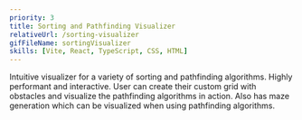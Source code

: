 ```yaml
---
priority: 3
title: Sorting and Pathfinding Visualizer
relativeUrl: /sorting-visualizer
gifFileName: sortingVisualizer
skills: [Vite, React, TypeScript, CSS, HTML]
---
```


Intuitive visualizer for a variety of sorting and pathfinding algorithms. Highly performant and interactive.
User can create their custom grid with obstacles and visualize the pathfinding algorithms in action.
Also has maze generation which can be visualized when using pathfinding algorithms.
